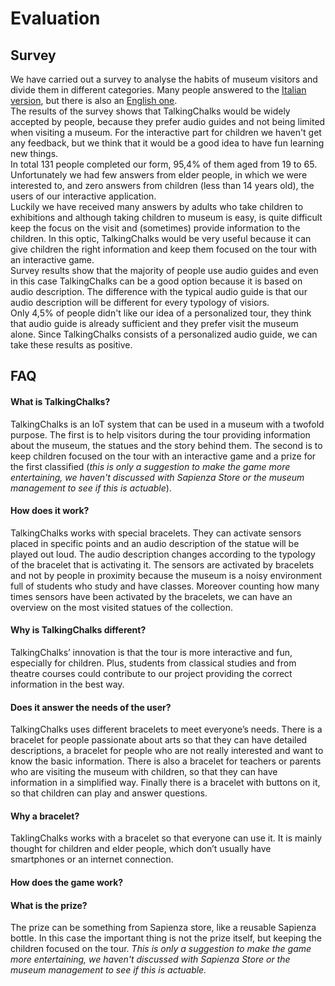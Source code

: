 # Evaluation
## Survey
We have carried out a survey to analyse the habits of museum visitors and divide them in different categories. Many people answered to the [Italian version](https://forms.gle/jZ4fBaXa6VDhBdABA), but there is also an [English one]().
<br>The results of the survey shows that TalkingChalks would be widely accepted by people, because they prefer audio guides and not being limited when visiting a museum. For the interactive part for children we haven't get any feedback, but we think that it would be a good idea to have fun learning new things.
<br/>In total 131 people completed our form, 95,4% of them aged from 19 to 65. Unfortunately we had few answers from elder people, in which we were interested to, and zero answers from children (less than 14 years old), the users of our interactive application. 
<br>Luckily we have received many answers by adults who take children to exhibitions and although taking children to museum is easy, is quite difficult keep the focus on the visit and (sometimes) provide information to the children. In this optic, TalkingChalks would be very useful because it can give children the right information and keep them focused on the tour with an interactive game.
<br>Survey results show that the majority of people use audio guides and even in this case TalkingChalks can be a good option because it is based on audio description. The difference with the typical audio guide is that our audio description will be different for every typology of visiors.
<br>Only 4,5% of people didn't like our idea of a personalized tour, they think that audio guide is already sufficient and they prefer visit the museum alone. Since TalkingChalks consists of a personalized audio guide, we can take these results as positive.
<br>
## FAQ

#### What is TalkingChalks?
TalkingChalks is an IoT system that can be used in a museum with a twofold purpose. The first is to help visitors during the tour providing information about the museum, the statues and the story behind them. The second is to keep children focused on the tour with an interactive game and a prize for the first classified (*this is only a suggestion to make the game more entertaining, we haven't discussed with Sapienza Store or the museum management to see if this is actuable*).

#### How does it work?
TalkingChalks works with special bracelets. They can activate sensors placed in specific points and an audio description of the statue will be played out loud. The audio description changes according to the typology of the bracelet that is activating it. The sensors are activated by bracelets and not by people in proximity because the museum is a noisy environment full of students who study and have classes. Moreover counting how many times sensors have been activated by the bracelets, we can have an overview on the most visited statues of the collection.

#### Why is TalkingChalks different?
TalkingChalks’ innovation is that the tour is more interactive and fun, especially for children. Plus, students from classical studies and from theatre courses could contribute to our project providing the correct information in the best way. 

#### Does it answer the needs of the user?
TalkingChalks uses different bracelets to meet everyone’s needs. There is a bracelet for people passionate about arts so that they can have detailed descriptions, a bracelet for people who are not really interested and want to know the basic information. There is also a bracelet for teachers or parents who are visiting the museum with children, so that they can have information in a simplified way. Finally there is a bracelet with buttons on it, so that children can play and answer questions.

#### Why a bracelet? 
TaklingChalks works with a bracelet so that everyone can use it. It is mainly thought for children and elder people, which don’t usually have smartphones or an internet connection. 

#### How does the game work?

#### What is the prize? 
The prize can be something from Sapienza store, like a reusable Sapienza bottle. In this case the important thing is not the prize itself, but keeping the children focused on the tour. *This is only a suggestion to make the game more entertaining, we haven't discussed with Sapienza Store or the museum management to see if this is actuable.*




